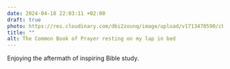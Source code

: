 ```yaml
---
date: 2024-04-18 22:03:11 +02:00
draft: true
photo: https://res.cloudinary.com/dbi2zounq/image/upload/v1713470590/cbjyfl0fuux1vsupv6um.jpg
title: ""
alt: The Common Book of Prayer resting on my lap in bed
---
```

Enjoying the aftermath of inspiring Bible study. 
